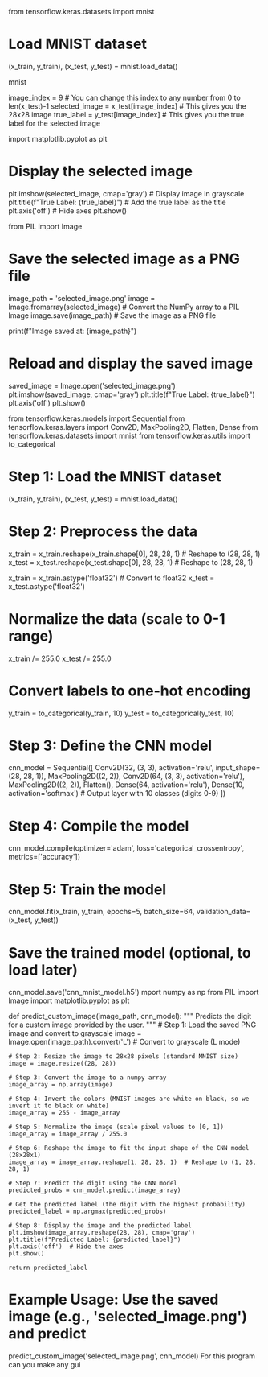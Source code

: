 from tensorflow.keras.datasets import mnist

# Load MNIST dataset
(x_train, y_train), (x_test, y_test) = mnist.load_data()

mnist

image_index = 9 # You can change this index to any number from 0 to len(x_test)-1
selected_image = x_test[image_index]  # This gives you the 28x28 image
true_label = y_test[image_index]  # This gives you the true label for the selected image

import matplotlib.pyplot as plt

# Display the selected image
plt.imshow(selected_image, cmap='gray')  # Display image in grayscale
plt.title(f"True Label: {true_label}")  # Add the true label as the title
plt.axis('off')  # Hide axes
plt.show()

from PIL import Image

# Save the selected image as a PNG file
image_path = 'selected_image.png'
image = Image.fromarray(selected_image)  # Convert the NumPy array to a PIL Image
image.save(image_path)  # Save the image as a PNG file

print(f"Image saved at: {image_path}")

# Reload and display the saved image
saved_image = Image.open('selected_image.png')
plt.imshow(saved_image, cmap='gray')
plt.title(f"True Label: {true_label}")
plt.axis('off')
plt.show()

from tensorflow.keras.models import Sequential
from tensorflow.keras.layers import Conv2D, MaxPooling2D, Flatten, Dense
from tensorflow.keras.datasets import mnist
from tensorflow.keras.utils import to_categorical

# Step 1: Load the MNIST dataset
(x_train, y_train), (x_test, y_test) = mnist.load_data()

# Step 2: Preprocess the data
x_train = x_train.reshape(x_train.shape[0], 28, 28, 1)  # Reshape to (28, 28, 1)
x_test = x_test.reshape(x_test.shape[0], 28, 28, 1)  # Reshape to (28, 28, 1)

x_train = x_train.astype('float32')  # Convert to float32
x_test = x_test.astype('float32')

# Normalize the data (scale to 0-1 range)
x_train /= 255.0
x_test /= 255.0

# Convert labels to one-hot encoding
y_train = to_categorical(y_train, 10)
y_test = to_categorical(y_test, 10)

# Step 3: Define the CNN model
cnn_model = Sequential([
    Conv2D(32, (3, 3), activation='relu', input_shape=(28, 28, 1)),
    MaxPooling2D((2, 2)),
    Conv2D(64, (3, 3), activation='relu'),
    MaxPooling2D((2, 2)),
    Flatten(),
    Dense(64, activation='relu'),
    Dense(10, activation='softmax')  # Output layer with 10 classes (digits 0-9)
])

# Step 4: Compile the model
cnn_model.compile(optimizer='adam', loss='categorical_crossentropy', metrics=['accuracy'])

# Step 5: Train the model
cnn_model.fit(x_train, y_train, epochs=5, batch_size=64, validation_data=(x_test, y_test))

# Save the trained model (optional, to load later)
cnn_model.save('cnn_mnist_model.h5')
mport numpy as np
from PIL import Image
import matplotlib.pyplot as plt

def predict_custom_image(image_path, cnn_model):
    """
    Predicts the digit for a custom image provided by the user.
    """
    # Step 1: Load the saved PNG image and convert to grayscale
    image = Image.open(image_path).convert('L')  # Convert to grayscale (L mode)
    
    # Step 2: Resize the image to 28x28 pixels (standard MNIST size)
    image = image.resize((28, 28))
    
    # Step 3: Convert the image to a numpy array
    image_array = np.array(image)
    
    # Step 4: Invert the colors (MNIST images are white on black, so we invert it to black on white)
    image_array = 255 - image_array
    
    # Step 5: Normalize the image (scale pixel values to [0, 1])
    image_array = image_array / 255.0
    
    # Step 6: Reshape the image to fit the input shape of the CNN model (28x28x1)
    image_array = image_array.reshape(1, 28, 28, 1)  # Reshape to (1, 28, 28, 1)
    
    # Step 7: Predict the digit using the CNN model
    predicted_probs = cnn_model.predict(image_array)
    
    # Get the predicted label (the digit with the highest probability)
    predicted_label = np.argmax(predicted_probs)
    
    # Step 8: Display the image and the predicted label
    plt.imshow(image_array.reshape(28, 28), cmap='gray')
    plt.title(f"Predicted Label: {predicted_label}")
    plt.axis('off')  # Hide the axes
    plt.show()

    return predicted_label

# Example Usage: Use the saved image (e.g., 'selected_image.png') and predict
predict_custom_image('selected_image.png', cnn_model)
For this program can you make any gui

